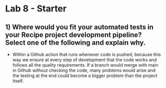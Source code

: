 # Lab 8 - Starter

## 1) Where would you fit your automated tests in your Recipe project development pipeline? Select one of the following and explain why.

- Within a Github action that runs whenever code is pushed, because this way we ensure at every step of development that the code works and follows all the quality requirements. If a branch would merge with main in Github without checking the code, many problems would arise and the testing at the end could become a bigger problem than the project itself.
